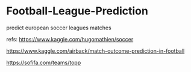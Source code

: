 # Football-League-Prediction

predict european soccer leagues matches

refs:
https://www.kaggle.com/hugomathien/soccer

https://www.kaggle.com/airback/match-outcome-prediction-in-football

https://sofifa.com/teams/topp
